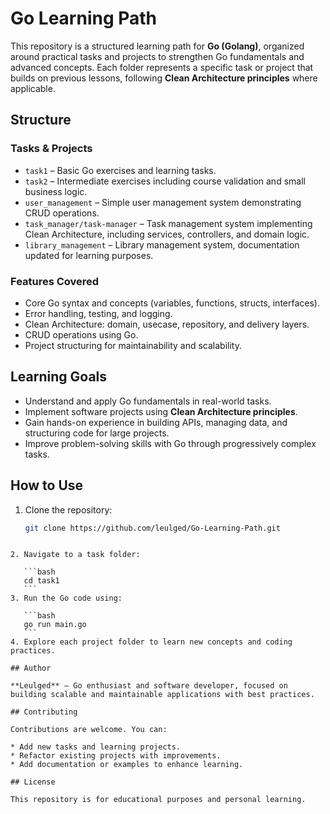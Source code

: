 # Go Learning Path

This repository is a structured learning path for **Go (Golang)**, organized around practical tasks and projects to strengthen Go fundamentals and advanced concepts. Each folder represents a specific task or project that builds on previous lessons, following **Clean Architecture principles** where applicable.

## Structure

### Tasks & Projects
- `task1` – Basic Go exercises and learning tasks.  
- `task2` – Intermediate exercises including course validation and small business logic.  
- `user_management` – Simple user management system demonstrating CRUD operations.  
- `task_manager/task-manager` – Task management system implementing Clean Architecture, including services, controllers, and domain logic.  
- `library_management` – Library management system, documentation updated for learning purposes.  

### Features Covered
- Core Go syntax and concepts (variables, functions, structs, interfaces).  
- Error handling, testing, and logging.  
- Clean Architecture: domain, usecase, repository, and delivery layers.  
- CRUD operations using Go.  
- Project structuring for maintainability and scalability.  

## Learning Goals
- Understand and apply Go fundamentals in real-world tasks.  
- Implement software projects using **Clean Architecture principles**.  
- Gain hands-on experience in building APIs, managing data, and structuring code for large projects.  
- Improve problem-solving skills with Go through progressively complex tasks.

## How to Use
1. Clone the repository:
   ```bash
   git clone https://github.com/leulged/Go-Learning-Path.git
````

2. Navigate to a task folder:

   ```bash
   cd task1
   ```
3. Run the Go code using:

   ```bash
   go run main.go
   ```
4. Explore each project folder to learn new concepts and coding practices.

## Author

**Leulged** – Go enthusiast and software developer, focused on building scalable and maintainable applications with best practices.

## Contributing

Contributions are welcome. You can:

* Add new tasks and learning projects.
* Refactor existing projects with improvements.
* Add documentation or examples to enhance learning.

## License

This repository is for educational purposes and personal learning.

